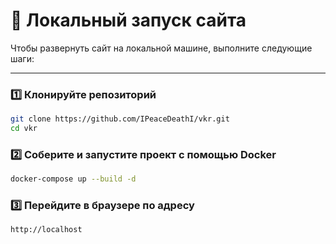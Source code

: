 # 🚀 Локальный запуск сайта

Чтобы развернуть сайт на локальной машине, выполните следующие шаги:

---

### 1️⃣ Клонируйте репозиторий
```bash
git clone https://github.com/IPeaceDeathI/vkr.git
cd vkr
```

### 2️⃣ Соберите и запустите проект с помощью Docker
```bash
docker-compose up --build -d
```

### 3️⃣ Перейдите в браузере по адресу
```
http://localhost
```
